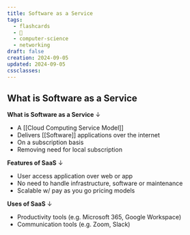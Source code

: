 ```yaml
---
title: Software as a Service
tags:
  - flashcards
  - 🌱
  - computer-science
  - networking
draft: false
creation: 2024-09-05
updated: 2024-09-05
cssclasses:
---
```

## What is Software as a Service

**What is Software as a Service**
↓
- A [[Cloud Computing Service Model]]
- Delivers [[Software]] applications over the internet
- On a subscription basis
- Removing need for local subscription

**Features of SaaS**
↓
- User access application over web or app
- No need to handle infrastructure, software or maintenance
- Scalable w/ pay as you go pricing models

**Uses of SaaS**
↓
- Productivity tools (e.g. Microsoft 365, Google Workspace)
- Communication tools (e.g. Zoom, Slack)
